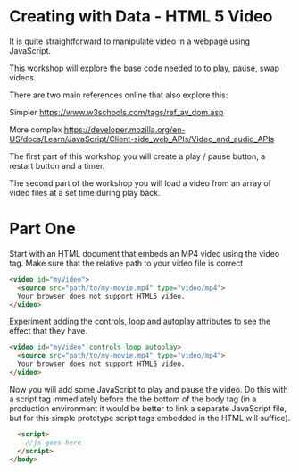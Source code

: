 # Creating with Data - HTML 5 Video
It is quite straightforward to manipulate video in a webpage using JavaScript.

This workshop will explore the base code needed to to play, pause, swap videos.

There are two main references online that also explore this:

Simpler
https://www.w3schools.com/tags/ref_av_dom.asp 

More complex 
https://developer.mozilla.org/en-US/docs/Learn/JavaScript/Client-side_web_APIs/Video_and_audio_APIs 

The first part of this workshop you will create a play / pause button, a restart button and a timer.

The second part of the  workshop you will load a video from an array of video files at a set time during play back.

# Part One
Start with an  HTML document that embeds an MP4 video using the video tag.
Make sure that the relative path to your video file is correct
```html
<video id="myVideo">
  <source src="path/to/my-movie.mp4" type="video/mp4">
  Your browser does not support HTML5 video.
</video>
```
Experiment adding the controls,  loop and autoplay attributes to see the effect that they have. 
```html
<video id="myVideo" controls loop autoplay>
  <source src="path/to/my-movie.mp4" type="video/mp4">
  Your browser does not support HTML5 video.
</video>
```
Now you will add some JavaScript to play and pause the video.   Do this with a script tag immediately before the the bottom of the body tag (in a production environment it would be better to link a separate JavaScript file, but for this simple prototype script tags embedded in the HTML will suffice).
```html
  <script> 
    //js goes here
  </script> 
</body>
```

